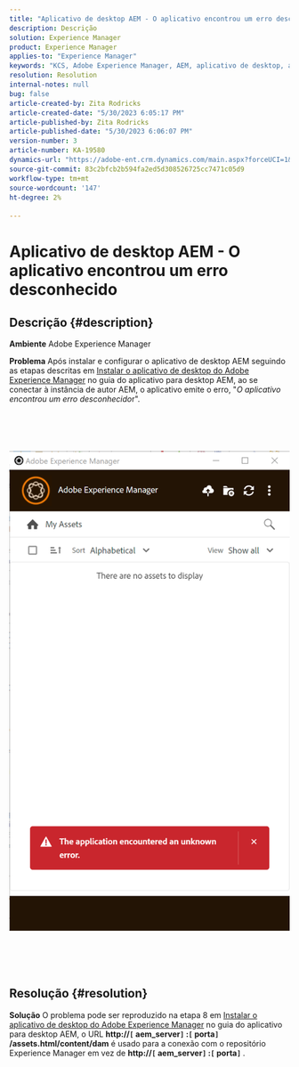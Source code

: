 ```yaml
---
title: "Aplicativo de desktop AEM - O aplicativo encontrou um erro desconhecido"
description: Descrição
solution: Experience Manager
product: Experience Manager
applies-to: "Experience Manager"
keywords: "KCS, Adobe Experience Manager, AEM, aplicativo de desktop, aplicativo encontrado um erro desconhecido, Perguntas frequentes"
resolution: Resolution
internal-notes: null
bug: false
article-created-by: Zita Rodricks
article-created-date: "5/30/2023 6:05:17 PM"
article-published-by: Zita Rodricks
article-published-date: "5/30/2023 6:06:07 PM"
version-number: 3
article-number: KA-19580
dynamics-url: "https://adobe-ent.crm.dynamics.com/main.aspx?forceUCI=1&pagetype=entityrecord&etn=knowledgearticle&id=37f9b183-14ff-ed11-8f6e-6045bd006b25"
source-git-commit: 83c2bfcb2b594fa2ed5d308526725cc7471c05d9
workflow-type: tm+mt
source-wordcount: '147'
ht-degree: 2%

---
```


# Aplicativo de desktop AEM - O aplicativo encontrou um erro desconhecido

## Descrição {#description}


<b>Ambiente</b>
Adobe Experience Manager

<b>Problema</b>
Após instalar e configurar o aplicativo de desktop AEM seguindo as etapas descritas em [Instalar o aplicativo de desktop do Adobe Experience Manager](https://experienceleague.adobe.com/docs/experience-manager-desktop-app/using/install-upgrade.html?lang=en#install-v2) no guia do aplicativo para desktop AEM, ao se conectar à instância de autor AEM, o aplicativo emite o erro, &quot;*O aplicativo encontrou um erro desconhecido*r&quot;.
<br><br><br> <br><br> ![](assets/___42f9b183-14ff-ed11-8f6e-6045bd006b25___.png)<br><br> <br><br> 

## Resolução {#resolution}


<b>Solução</b>
O problema pode ser reproduzido na etapa 8 em [Instalar o aplicativo de desktop do Adobe Experience Manager](https://experienceleague.adobe.com/docs/experience-manager-desktop-app/using/install-upgrade.html?lang=en#install-v2) no guia do aplicativo para desktop AEM, o URL <b>http://`[` aem_server`]` :`[` porta`]` /assets.html/content/dam</b> é usado para a conexão com o repositório Experience Manager em vez de <b>http://`[` aem_server`]` :`[` porta`]` </b>.
